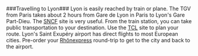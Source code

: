 ###Travelling to Lyon###
Lyon is easily reached by train or plane.  The TGV from Paris takes about 2
hours from Gare de Lyon in Paris to Lyon's Gare Part-Dieu. The
[SNCF](http://voyages-sncf.com/) site is very useful.  From the train station,
you can take public transportation to your destination.  Use the
[TCL](http://tcl.fr/) site to plan your route. Lyon's Saint Exupéry airport has
direct flights to most European cities. Pre-order your
[Rhônexpress](https://www.rhonexpress.fr/) round-trip to get to the city and
back to the airport.
